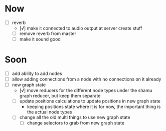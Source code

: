 # Now
- [ ] reverb
	- [√] make it connected to audio output at server create stuff
	- [ ] remove reverb from master
	- [ ] make it sound good

# Soon
- [ ] add ability to add nodes
- [ ] allow adding connections from a node with no connections on it already
- [ ] new graph state
	- [√] move reducers for the different node types under the shamu graph reducer, but keep them separate
	- [ ] update positions calculations to update positions in new graph state
		- keeping positions state where it is for now, the important thing is the actual node types
	- [ ] change all the old multi things to use new graph state
		- [ ] change selectors to grab from new graph state
